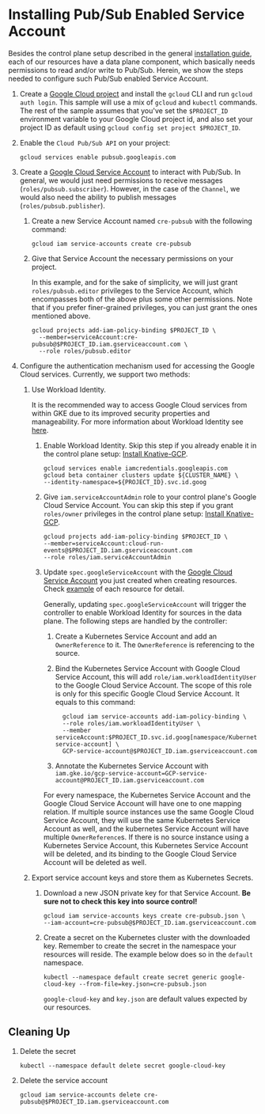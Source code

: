 # Installing Pub/Sub Enabled Service Account

Besides the control plane setup described in the general
[installation guide](./install-knative-gcp.md), each of our resources have a
data plane component, which basically needs permissions to read and/or write to
Pub/Sub. Herein, we show the steps needed to configure such Pub/Sub enabled
Service Account.

1.  Create a
    [Google Cloud project](https://cloud.google.com/resource-manager/docs/creating-managing-projects)
    and install the `gcloud` CLI and run `gcloud auth login`. This sample will
    use a mix of `gcloud` and `kubectl` commands. The rest of the sample assumes
    that you've set the `$PROJECT_ID` environment variable to your Google Cloud
    project id, and also set your project ID as default using
    `gcloud config set project $PROJECT_ID`.

1.  Enable the `Cloud Pub/Sub API` on your project:

    ```shell
    gcloud services enable pubsub.googleapis.com
    ```

1.  Create a
    [Google Cloud Service Account](https://console.cloud.google.com/iam-admin/serviceaccounts/project)
    to interact with Pub/Sub. In general, we would just need permissions to
    receive messages (`roles/pubsub.subscriber`). However, in the case of the
    `Channel`, we would also need the ability to publish messages
    (`roles/pubsub.publisher`).

    1.  Create a new Service Account named `cre-pubsub` with the following
        command:

        ```shell
        gcloud iam service-accounts create cre-pubsub
        ```

    1.  Give that Service Account the necessary permissions on your project.

        In this example, and for the sake of simplicity, we will just grant
        `roles/pubsub.editor` privileges to the Service Account, which
        encompasses both of the above plus some other permissions. Note that if
        you prefer finer-grained privileges, you can just grant the ones
        mentioned above.

        ```shell
        gcloud projects add-iam-policy-binding $PROJECT_ID \
          --member=serviceAccount:cre-pubsub@$PROJECT_ID.iam.gserviceaccount.com \
          --role roles/pubsub.editor
        ```

1.  Configure the authentication mechanism used for accessing the Google Cloud
    services. Currently, we support two methods:

    1.  Use Workload Identity.

        It is the recommended way to access Google Cloud services from within
        GKE due to its improved security properties and manageability. For more
        information about Workload Identity see
        [here](https://cloud.google.com/kubernetes-engine/docs/how-to/workload-identity).

        1. Enable Workload Identity. Skip this step if you already enable it in
           the control plane setup:
           [Install Knative-GCP](install-knative-gcp.md).

           ```shell
           gcloud services enable iamcredentials.googleapis.com
           gcloud beta container clusters update ${CLUSTER_NAME} \
           --identity-namespace=${PROJECT_ID}.svc.id.goog
           ```

        1. Give `iam.serviceAccountAdmin` role to your control plane's Google
           Cloud Service Account. You can skip this step if you grant
           `roles/owner` privileges in the control plane setup:
           [Install Knative-GCP](install-knative-gcp.md).

           ```shell
           gcloud projects add-iam-policy-binding $PROJECT_ID \
           --member=serviceAccount:cloud-run-events@$PROJECT_ID.iam.gserviceaccount.com
           --role roles/iam.serviceAccountAdmin
           ```

        1. Update `spec.googleServiceAccount` with the
           [Google Cloud Service Account](https://console.cloud.google.com/iam-admin/serviceaccounts/project)
           you just created when creating resources. Check [example](https://github.com/google/knative-gcp/tree/master/docs/examples) 
           of each resource for detail.

           Generally, updating `spec.googleServiceAccount` will trigger the controller
           to enable Workload Identity for sources in the data plane. The
           following steps are handled by the controller:

           1. Create a Kubernetes Service Account and add an `OwnerReference` to
              it. The `OwnerReference` is referencing to the source.

           1. Bind the Kubernetes Service Account with Google Cloud Service
              Account, this will add `role/iam.workloadIdentityUser` to the
              Google Cloud Service Account. The scope of this role is only for
              this specific Google Cloud Service Account. It equals to this
              command:

              ```shell
                gcloud iam service-accounts add-iam-policy-binding \
                --role roles/iam.workloadIdentityUser \
                --member serviceAccount:$PROJECT_ID.svc.id.goog[namespace/Kubernetes-service-account] \
                GCP-service-account@$PROJECT_ID.iam.gserviceaccount.com
              ```

           1. Annotate the Kubernetes Service Account with
              `iam.gke.io/gcp-service-account=GCP-service-account@PROJECT_ID.iam.gserviceaccount.com`

           For every namespace, the Kubernetes Service Account and the Google
           Cloud Service Account will have one to one mapping relation. If
           multiple source instances use the same Google Cloud Service Account,
           they will use the same Kubernetes Service Account as well, and the
           kubernetes Service Account will have multiple `OwnerReference`s. If
           there is no source instance using a Kubernetes Service Account, this
           Kubernetes Service Account will be deleted, and its binding to the
           Google Cloud Service Account will be deleted as well.

    1.  Export service account keys and store them as Kubernetes Secrets.

        1.  Download a new JSON private key for that Service Account. **Be sure
            not to check this key into source control!**

            ```shell
            gcloud iam service-accounts keys create cre-pubsub.json \
            --iam-account=cre-pubsub@$PROJECT_ID.iam.gserviceaccount.com
            ```

        1.  Create a secret on the Kubernetes cluster with the downloaded key.
            Remember to create the secret in the namespace your resources will
            reside. The example below does so in the `default` namespace.

            ```shell
            kubectl --namespace default create secret generic google-cloud-key --from-file=key.json=cre-pubsub.json
            ```

            `google-cloud-key` and `key.json` are default values expected by our
            resources.

## Cleaning Up

1. Delete the secret

   ```shell
   kubectl --namespace default delete secret google-cloud-key
   ```

1. Delete the service account

   ```shell
   gcloud iam service-accounts delete cre-pubsub@$PROJECT_ID.iam.gserviceaccount.com
   ```
